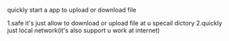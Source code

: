 quickly start a app to upload or download file

1.safe it's just allow to download or upload file  at u specail dictory
2.quickly just local network(it's also support u work at internet)
